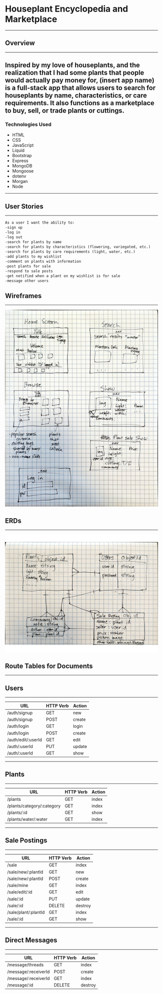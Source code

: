 # Houseplant Encyclopedia and Marketplace
---
## Overview
---
Inspired by my love of houseplants, and the realization that I had some plants that people would actually pay money for, (insert app name) is a full-stack app that allows users to search for houseplants by name, characteristics, or care requirements. It also functions as a marketplace to buy, sell, or trade plants or cuttings.
---
### Technologies Used
- HTML
- CSS
- JavaScript
- Liquid
- Bootstrap
- Express
- MongoDB
- Mongoose
- dotenv
- Morgan
- Node

---

## User Stories
---
```
As a user I want the ability to:
-sign up
-log in
-log out
-search for plants by name
-search for plants by characteristics (flowering, variegated, etc.)
-search for plants by care requirements (light, water, etc.)
-add plants to my wishlist
-comment on plants with information
-post plants for sale
-respond to sale posts
-get notified when a plant on my wishlist is for sale
-message other users
```

## Wireframes
---
![Project wireframes](img/Project_2_Wireframe.png)

## ERDs
---
![Project ERDS](img/Plant-Site-ERD.png)

## Route Tables for Documents
---
## Users
---

| **URL**       |   **HTTP Verb**|  **Action** |
| ----------- | ----------- | ----|
| /auth/signup     | GET       | new      |
| /auth/signup  |    POST      | create     |
| /auth/login  |    GET      | login     |
| /auth/login  |    POST      | create     |
| /auth/edit/:userId  |    GET     | edit    |
| /auth/:userId  |    PUT    | update    |
| /auth/:userId  |    GET     | show     |

---
## Plants
---
| **URL**       |   **HTTP Verb**|  **Action** |
| ----------- | ----------- | ----|
| /plants    | GET       | index     |
| /plants/category/:category  |    GET     | index     |
| /plants/:id  |    GET      | show    |
| /plants/water/:water|   GET  |  index   |

---

## Sale Postings
---
| **URL**       |   **HTTP Verb**|  **Action** |
| ----------- | ----------- | ----|
| /sale    | GET       | index     |
| /sale/new/:plantId  |    GET     | new     |
| /sale/new/:plantId  |    POST      | create    |
| /sale/mine  |    GET      | index    |
| /sale/edit/:id  |    GET      | edit    |
| /sale/:id  |    PUT      | update    |
| /sale/:id  |    DELETE      | destroy    |
| /sale/plant/:plantId  |    GET      | index    |
| /sale/:id  |    GET      | show   |

---

## Direct Messages
---
| **URL**       |   **HTTP Verb**|  **Action** |
| ----------- | ----------- | ----|
| /message/threads   | GET       | index     |
| /message/:receiverId  |    POST     | create     |
| /message/:receiverId  |    GET     | index     |
| /message/:id  |    DELETE     | destroy     |